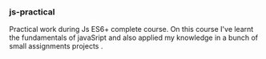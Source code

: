 ### js-practical

Practical work during Js ES6+ complete course.
On this course I've learnt the fundamentals of javaSript and also applied my knowledge in a
bunch of small assignments projects .

